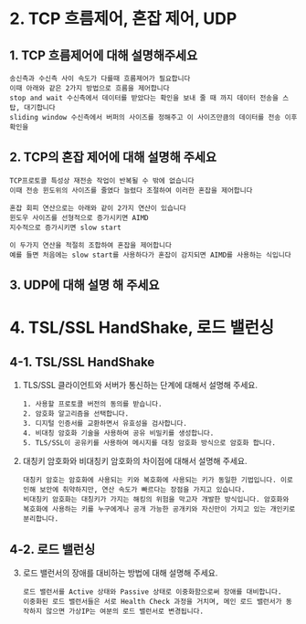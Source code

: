 # 2. TCP 흐름제어, 혼잡 제어, UDP

## 1. TCP 흐름제어에 대해 설명해주세요
```
송신측과 수신측 사이 속도가 다를때 흐름제어가 필요합니다
이때 아래와 같은 2가지 방법으로 흐름을 제어합니다
stop and wait 수신측에서 데이터를 받았다는 확인을 보내 줄 때 까지 데이터 전송을 스탑, 대기합니다
sliding window 수신측에서 버퍼의 사이즈를 정해주고 이 사이즈만큼의 데이터를 전송 이후 확인을 
```

## 2. TCP의 혼잡 제어에 대해 설명해 주세요
```
TCP프로토콜 특성상 재전송 작업이 반복될 수 밖에 없습니다
이때 전송 윈도위의 사이즈를 줄였다 늘렸다 조절하여 이러한 혼잡을 제어합니다

혼잡 회피 연산으로는 아래와 같이 2가지 연산이 있습니다
윈도우 사이즈를 선형적으로 증가시키면 AIMD
지수적으로 증가시키면 slow start

이 두가지 연산을 적절히 조합하여 혼잡을 제어합니다
예를 들면 처음에는 slow start를 사용하다가 혼잡이 감지되면 AIMD를 사용하는 식입니다
```
## 3. UDP에 대해 설명 해 주세요

# 4. TSL/SSL HandShake, 로드 밸런싱
## 4-1. TSL/SSL HandShake
1. TLS/SSL 클라이언트와 서버가 통신하는 단계에 대해서 설명해 주세요.
    ``` 
    1. 사용할 프로토콜 버전의 동의를 받습니다.
    2. 암호화 알고리즘을 선택합니다.
    3. 디지털 인증서를 교환하면서 유효성을 검사합니다.
    4. 비대칭 암호화 기술을 사용하여 공유 비밀키를 생성합니다.
    5. TLS/SSL이 공유키를 사용하여 메시지를 대칭 암호화 방식으로 암호화 합니다.
    ``` 
2. 대칭키 암호화와 비대칭키 암호화의 차이점에 대해서 설명해 주세요.
    ```
    대칭키 암호는 암호화에 사용되는 키와 복호화에 사용되는 키가 동일한 기법입니다. 이로 인해 보안에 취약하지만, 연산 속도가 빠르다는 장점을 가지고 있습니다.
    비대칭키 암호화는 대칭키가 가지는 해킹의 위험을 막고자 개발한 방식입니다. 암호화와 복호화에 사용하는 키를 누구에게나 공개 가능한 공개키와 자신만이 가지고 있는 개인키로 분리합니다.

    ```
## 4-2. 로드 밸런싱
3. 로드 밸런서의 장애를 대비하는 방법에 대해 설명해 주세요.
    ```
    로드 밸런서를 Active 상태와 Passive 상태로 이중화함으로써 장애를 대비합니다.
    이중화된 로드 밸런서들은 서로 Health Check 과정을 거치며, 메인 로드 밸런서가 동작하지 않으면 가상IP는 여분의 로드 밸런서로 변경됩니다.
    ```
    
